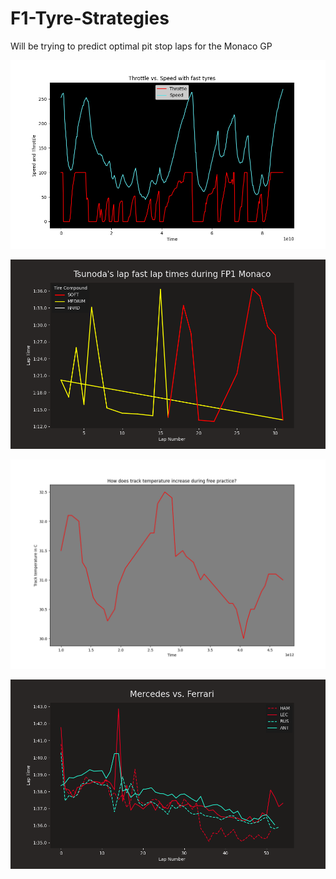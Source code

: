 # F1-Tyre-Strategies

Will be trying to predict optimal pit stop laps for the Monaco GP

![alt text](plots/throttle_speed.png)

![alt text](plots/tsunoda_laptimes.png)

![alt text](plots/track_temp.png)

![alt text](plots/mercedes_vs_ferrari.png)